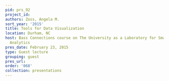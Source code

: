 ```yaml
---
pid: prs_92
project_id: 
authors: Zoss, Angela M.
sort_year: '2015'
title: Tools for Data Visualization
location: Durham, NC
host: Bass Connections course on The University as a Laboratory for Smart Grid Data
  Analytics
pres_date: February 23, 2015
type: Guest lecture
grouping: guest
pres_url: 
order: '068'
collection: presentations
---
```

